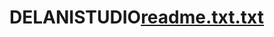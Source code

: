 # DELANISTUDIO[readme.txt.txt](https://github.com/omar4586/DELANISTUDIO/files/10463959/readme.txt.txt)
